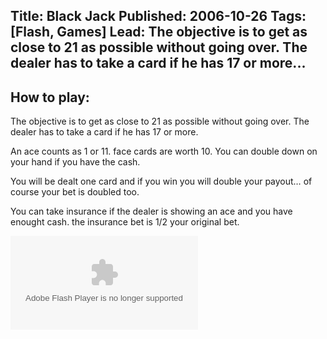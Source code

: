 Title: Black Jack
Published: 2006-10-26
Tags: [Flash, Games]
Lead: The objective is to get as close to 21 as possible without going over. The dealer has to take a card if he has 17 or more...
---
## How to play:

The objective is to get as close to 21 as possible without going over. The dealer has to take a card if he has 17 or more.

An ace counts as 1 or 11. face cards are worth 10. You can double down on your hand if you have the cash.

You will be dealt one card and if you win you will double your payout&hellip; of course your bet is doubled too.

You can take insurance if the dealer is showing an ace and you have enought cash. the insurance bet is 1/2 your original bet.

<div class="videoWrapper" style="padding-bottom: 74.34%;"><object type="application/x-shockwave-flash" data="/assets/flash/blackjack.swf">
	<param name="movie" value="/assets/flash/blackjack.swf" />
	<param name="quality" value="high" />
	<param name="bgcolor" value="#000000" />
	<param name="menu" value="false" />
</object></div>
